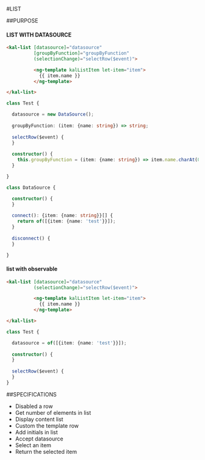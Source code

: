 #LIST

##PURPOSE

#### LIST WITH DATASOURCE

```html
<kal-list [datasource]="datasource"
          [groupByFunction]="groupByFunction"
          (selectionChange)="selectRow($event)">

          <ng-template kalListItem let-item="item">
            {{ item.name }}
          </ng-template>

</kal-list>
```

```typescript
class Test {

  datasource = new DataSource();
  
  groupByFunction: (item: {name: string}) => string;
  
  selectRow($event) {
  }
  
  constructor() {
    this.groupByFunction = (item: {name: string}) => item.name.charAt(0).toLocaleUpperCase();
  }

}

class DataSource {

  constructor() {
  }
  
  connect(): {item: {name: string}}[] {
    return of([{item: {name: 'test'}}]);
  }
  
  disconnect() {
  }

}
```

#### list with observable

```html
<kal-list [datasource]="datasource"
          (selectionChange)="selectRow($event)">

          <ng-template kalListItem let-item="item">
            {{ item.name }}
          </ng-template>

</kal-list>
```

```typescript
class Test {

  datasource = of([{item: {name: 'test'}}]);
  
  constructor() {
  }
  
  selectRow($event) {
  }
}
```

##SPECIFICATIONS

* Disabled a row
* Get number of elements in list
* Display content list
* Custom the template row
* Add initials in list
* Accept datasource
* Select an item
* Return the selected item

